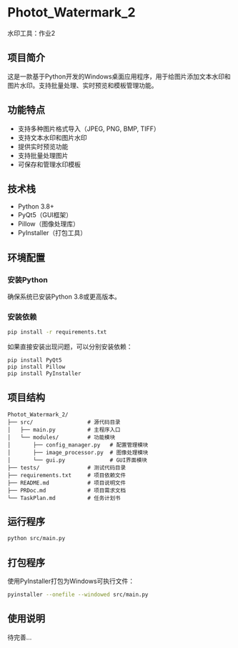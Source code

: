 # Photot_Watermark_2

水印工具：作业2

## 项目简介

这是一款基于Python开发的Windows桌面应用程序，用于给图片添加文本水印和图片水印。支持批量处理、实时预览和模板管理功能。

## 功能特点

- 支持多种图片格式导入（JPEG, PNG, BMP, TIFF）
- 支持文本水印和图片水印
- 提供实时预览功能
- 支持批量处理图片
- 可保存和管理水印模板

## 技术栈

- Python 3.8+
- PyQt5（GUI框架）
- Pillow（图像处理库）
- PyInstaller（打包工具）

## 环境配置

### 安装Python
确保系统已安装Python 3.8或更高版本。

### 安装依赖
```bash
pip install -r requirements.txt
```

如果直接安装出现问题，可以分别安装依赖：
```bash
pip install PyQt5
pip install Pillow
pip install PyInstaller
```

## 项目结构
```
Photot_Watermark_2/
├── src/                 # 源代码目录
│   ├── main.py          # 主程序入口
│   └── modules/         # 功能模块
│       ├── config_manager.py   # 配置管理模块
│       ├── image_processor.py  # 图像处理模块
│       └── gui.py              # GUI界面模块
├── tests/               # 测试代码目录
├── requirements.txt     # 项目依赖文件
├── README.md            # 项目说明文件
├── PRDoc.md             # 项目需求文档
└── TaskPlan.md          # 任务计划书
```

## 运行程序

```bash
python src/main.py
```

## 打包程序

使用PyInstaller打包为Windows可执行文件：
```bash
pyinstaller --onefile --windowed src/main.py
```

## 使用说明

待完善...